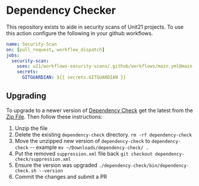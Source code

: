 # Dependency Checker

This repository exists to aide in security scans of Unit21 projects. To use this action configure the following in your
github workflows.

```yml
name: Security-Scan
on: [pull_request, workflow_dispatch]
jobs:
  security-scan:
    uses: u21/workflows-security-scans/.github/workflows/main.yml@main
    secrets:
      GITGUARDIAN: ${{ secrets.GITGUARDIAN }}
```

## Upgrading

To upgrade to a newer version of [Dependency Check](https://github.com/jeremylong/DependencyCheck) get the latest from the
[Zip File](https://github.com/jeremylong/DependencyCheck/releases).  Then follow these instructions:

1. Unzip the file
2. Delete the existing `dependency-check` directory.  `rm -rf dependency-check`
3. Move the unzipped new version of `dependency-check` to `dependency-check` -- example `mv ~/Downloads/dependency-check/ .`
4. Put the removed `suppression.xml` file back `git checkout dependency-check/suppression.xml`
5. Ensure the version was upgraded `./dependency-check/bin/dependency-check.sh --version`
6. Commit the changes and submit a PR
